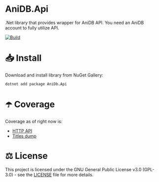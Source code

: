 # AniDB.Api
.Net library that provides wrapper for AniDB API. You need an AniDB account to fully utilize API.

[![Build](https://github.com/Vagab0nd/AniDB.Api/actions/workflows/build.yml/badge.svg?branch=main)](https://github.com/Vagab0nd/AniDB.Api/actions/workflows/build.yml)

# 📥 Install

Download and install library from NuGet Gallery:
```
dotnet add package AniDb.Api
```

# ☂️ Coverage

Coverage as of right now is:
 - [HTTP API](https://wiki.anidb.net/HTTP_API_Definition)
 - [Titles dump](https://wiki.anidb.net/API#Anime_Titles)

# ⚖ License

This project is licensed under the GNU General Public License v3.0 (GPL-3.0) - see the [LICENSE](LICENSE) file for more details.
